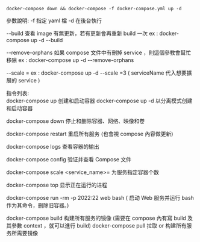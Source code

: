 `docker-compose down && docker-compose -f docker-compose.yml up -d`

參數說明:
-f 指定 yaml 檔
-d 在後台執行

--build 查看 image 有無更新，若有更新會再重新 build 一次
ex : docker-compose up -d --build

--remove-orphans 如果 compose 文件中有刪掉 service ，則這個參教會幫忙移除
ex : docker-compose up -d --remove-orphans

--scale <serviceName>=<number>
ex : docker-compose up -d --scale <serviceName>=3  ( serviceName 代入想要擴展的 service )

指令列表:  
docker-compose up 创建和启动容器
docker-compose up -d 以分离模式创建和启动容器

docker-compose down 停止和删除容器、网络、映像和卷

docker-compose restart 重启所有服务 (也會視 compose 內容做更新)

docker-compose logs 查看容器的输出

docker-compose config 验证并查看 Compose 文件

docker-compose scale <service_name>=<replica> 为服务指定容器个数

docker-compose top 显示正在运行的进程

docker-compose run -rm -p 2022:22 web bash ( 启动 Web 服务并运行 bash 作为其命令，删除旧容器。)

docker-compose build 构建所有服务的镜像 (需要在 compose 內有寫 build 及其參數 context ，就可以進行 build)
docker-compose pull 拉取 or 构建所有服务所需要镜像